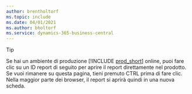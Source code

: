 ```yaml
---
author: brentholtorf
ms.topic: include
ms.date: 04/01/2021
ms.author: bholtorf
ms.service: dynamics-365-business-central
---
```


> [!TIP]
> Se hai un ambiente di produzione [!INCLUDE [prod_short](prod_short.md)] online, puoi fare clic su un ID report di seguito per aprire il report direttamente nel prodotto. Se vuoi rimanere su questa pagina, tieni premuto CTRL prima di fare clic. Nella maggior parte dei browser, il report si aprirà quindi in una nuova scheda. 